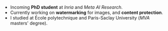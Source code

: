 - Incoming **PhD student** at *Inria* and *Meta AI Research*. 
- Currently working on **watermarking** for images, and **content protection**.
- I studied at École polytechnique and Paris-Saclay University (*MVA* masters' degree).
